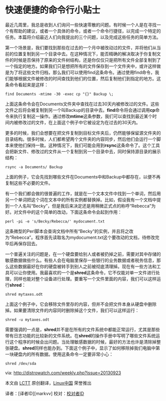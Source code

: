 快速便捷的命令行小贴士
================================================================================
最近几周里，我总是收到人们询问一些快速零散的问题。有时候一个人是在寻找一个有帮助的建议，或者一个具体的命令，或者一个命令行捷径，以完成一个特定的任务。本篇将介绍最近人们向我提出的三个问题，以及完成这些任务的简单方法。

第一个场景是，我们要找到那些在过去的一个月中被改动过的文件，并将他们从当前的位置复制到另一个目录中去。在这种情况下，能否精确的解决取决于你复制文件的时候是否保持了原来的文件树结构，还是你仅仅只是把所有文件全部复制到了一个指定的地方。如果我们只是想把所有的文件保存到一个文件夹中，或许这样做是为了将这些文件归档，那么我们可以使用find这条命令。通过使用find命令，我们能够根据文件被修改的时间查找到他们的位置，然后复制他们到指定的地方。这条命令看起来是这样：

    find Documents -mtime -30 -exec cp "{}" Backup \;

上面这条命令会在Documents文件夹中查找在过去30天内被修改过的文件。这些文件之后将会被复制到另一个叫Backup的目录中去。**find**命令将会通过调用**cp**命令来执行复制这一操作。通过修改**mtime**这条参数，我们可以查找到最近某个时间内被修改过的文件，在上面这个例子中它被设定为在过去的30天内。

更多的时候，我们会想要在把文件复制到目标文件夹后，仍然能够保留源文件夹的目录结构。很多时候，人们都希望两个文件夹的内容同步，然后他们会运行一个脚本来使他们保持一致。这种情况下，我们可能会用到**rsync**这条命令了。这个工具会把新文件、修改过的文件从一个复制到另一个目录中去，同时保持源目录的展示结构：

    rsync -a Documents/ Backup

上面的例子，它会先找到哪些文件在Documents中和Backup中都存在，以便不再复制这些不必要的文件。

有一个我们都会做的很普遍的工作，就是在一个文本文件中找到一个单词，然后用另一个单词把这个词在文本中的所有实例都替换掉。比如，假设我有一个文档中提到一个人名叫“Becky”，但是我后来决定还是用稍微正式点的称呼“Rebecca”为好。对文件中的这个简单的改动，下面这条命令会起到作用：

    perl -pi -e 's/Becky/Rebecca/' mydocument.txt

这条微型的Perl脚本会查询文档中所有“Becky”的实例，并且将之改为“Rebecca”。程序首先读取名为mydocument.txt这个要改动的文档，待修改完毕后再保存回去。

一个普遍关注的问题是，在一个硬盘要给别人或者被扔掉之前，需要对其中存储的敏感数据做些什么。有些人会在电脑里保存一些银行的业务数据或者税务信息，那么这些数据最好在你的硬盘被转手到别人之前被彻底清理掉。现在有一些方法和工具可以让你使用。我最喜欢的一个是**shred**这条命令，它不仅能对单一文件进行处理，同样也能对整个设备进行处理。要重写一个文件里面的内容，我们可以这样运行**shred**：

    shred mytaxes.odt

上面这个例子中，它会移除文件里存的内容，但并不会把文件本身从硬盘中删除掉。如果要清除文件的内容同时删除掉这个文件，我们可以这样运行：

    shred -u mytaxes.odt

需要强调的一点是，**shred**并不是在所有的文件系统中都能正常运行，尤其是那些带有日志功能的比较新的文件系统。在**shred**的操作手册中写明了哪些文件系统运行这个程序的时候会出问题。当处理敏感数据的时候，最好的方法也许是清除掉整张硬盘。**shred**同样也能办到。下面这个例子中，显示了如何移除掉我们电脑中第一块硬盘内的所有数据。使用这条命令一定要非常小心：

    shred /dev/sda


via: http://distrowatch.com/weekly.php?issue=20130923

本文由 [LCTT][] 原创翻译，[Linux中国][] 荣誉推出

译者：[译者ID][markvv] 校对：[校对者ID][]

[LCTT]:https://github.com/LCTT/TranslateProject
[Linux中国]:http://linux.cn/portal.php
[译者ID]:http://linux.cn/space/译者ID
[校对者ID]:http://linux.cn/space/校对者ID
